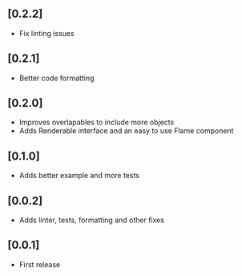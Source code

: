 ## [0.2.2]
* Fix linting issues

## [0.2.1]
* Better code formatting

## [0.2.0]
* Improves overlapables to include more objects
* Adds Renderable interface and an easy to use Flame component

## [0.1.0]
* Adds better example and more tests

## [0.0.2]
* Adds linter, tests, formatting and other fixes

## [0.0.1]
* First release
